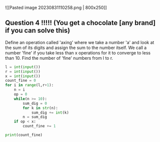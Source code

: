 ![[Pasted image 20230831110258.png | 800x250]]




## Question 4 !!!!! (You get a chocolate \[any brand\] if you can solve this)

Define an operation called 'axing' where we take a number 'a' and look at the sum of its digits and assign the sum to the number itself. 
We call a number 'fine' if you take less than x operations for it to converge to less than 10.
Find the number of 'fine' numbers from l to r.


```python
l = int(input())
r = int(input())
x = int(input())
count_fine = 0
for i in range(l,r+1):
	n = i
	op = 0
	while(n >= 10):
		sum_dig = 0
		for k in str(n):
			sum_dig += int(k)
		n = sum_dig
	if op < x:
		count_fine += 1

print(count_fine)

```